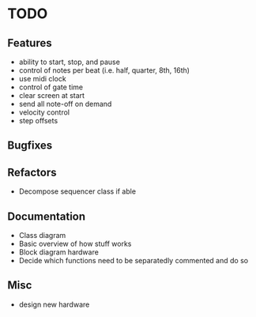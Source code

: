 # TODO
## Features
* ability to start, stop, and pause
* control of notes per beat (i.e. half, quarter, 8th, 16th)
* use midi clock
* control of gate time
* clear screen at start
* send all note-off on demand
* velocity control
* step offsets

## Bugfixes

## Refactors
* Decompose sequencer class if able

## Documentation
* Class diagram
* Basic overview of how stuff works 
* Block diagram hardware
* Decide which functions need to be separatedly commented and do so

## Misc
* design new hardware